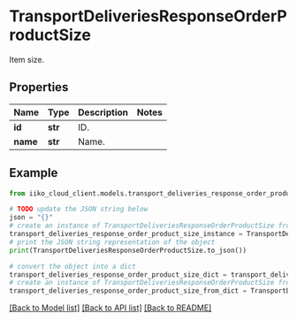 # TransportDeliveriesResponseOrderProductSize

Item size.

## Properties

Name | Type | Description | Notes
------------ | ------------- | ------------- | -------------
**id** | **str** | ID. | 
**name** | **str** | Name. | 

## Example

```python
from iiko_cloud_client.models.transport_deliveries_response_order_product_size import TransportDeliveriesResponseOrderProductSize

# TODO update the JSON string below
json = "{}"
# create an instance of TransportDeliveriesResponseOrderProductSize from a JSON string
transport_deliveries_response_order_product_size_instance = TransportDeliveriesResponseOrderProductSize.from_json(json)
# print the JSON string representation of the object
print(TransportDeliveriesResponseOrderProductSize.to_json())

# convert the object into a dict
transport_deliveries_response_order_product_size_dict = transport_deliveries_response_order_product_size_instance.to_dict()
# create an instance of TransportDeliveriesResponseOrderProductSize from a dict
transport_deliveries_response_order_product_size_from_dict = TransportDeliveriesResponseOrderProductSize.from_dict(transport_deliveries_response_order_product_size_dict)
```
[[Back to Model list]](../README.md#documentation-for-models) [[Back to API list]](../README.md#documentation-for-api-endpoints) [[Back to README]](../README.md)


